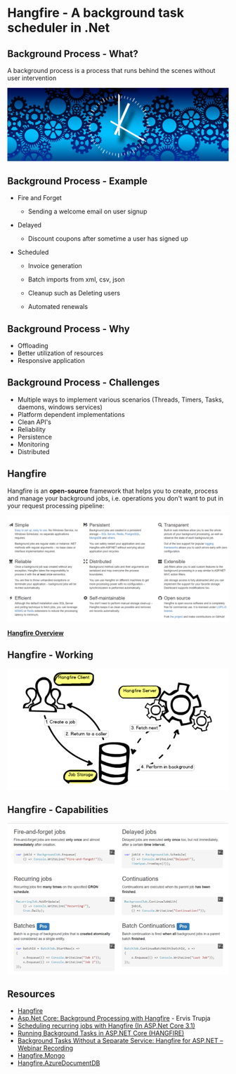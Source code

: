 # Hangfire - A background task scheduler in .Net



## Background Process - What?

A background process is a process that runs behind the scenes without user intervention

<img src=".\assets\bg-process.png" alt="Background Process" style="zoom:80%;" />



## Background Process - Example

- Fire and Forget

  - Sending a welcome email on user signup

- Delayed

  - Discount coupons after sometime a user has signed up

- Scheduled

  - Invoice generation

  - Batch imports from xml, csv, json

  - Cleanup such as Deleting users

  - Automated renewals

    

## Background Process - Why

- Offloading
- Better utilization of resources
- Responsive application



## Background Process - Challenges

-  Multiple ways to implement various scenarios (Threads, Timers, Tasks, daemons, windows services)
- Platform dependent implementations
- Clean API's
- Reliability
- Persistence
- Monitoring
- Distributed



## Hangfire

Hangfire is an **open-source** framework that helps you to create, process and manage your background jobs, i.e. operations you don't want to put in your request processing pipeline:

<img src=".\assets\hangfire-properties.png" alt="image-20210323122513476" style="zoom:80%;" />

**[Hangfire Overview](https://www.hangfire.io/overview.html)**



## Hangfire - Working

<img src=".\assets\hangfire-working.png" alt="image-20210323144143467" style="zoom:80%;" />



## Hangfire - Capabilities



<img src=".\assets\hangfire-operations.png" alt="image-20210323122259208" style="zoom:80%;" />



## Resources

- [Hangfire](https://www.hangfire.io/)
- [Asp.Net Core: Background Processing with Hangfire](https://www.youtube.com/playlist?list=PL2Q8rFbm-4rtH-5o6mzOFA0tombRfr4Be) - Ervis Trupja
- [Scheduling recurring jobs with Hangfire (In ASP.Net Core 3.1)](https://www.youtube.com/watch?v=sQyY0xvJ4-o)
- [Running Background Tasks in ASP.NET Core (HANGFIRE)](https://www.youtube.com/watch?v=UAWDMYKy8PM)
- [Background Tasks Without a Separate Service: Hangfire for ASP.NET – Webinar Recording](https://blog.jetbrains.com/dotnet/2020/02/14/background-tasks-without-separate-service-hangfire-asp-net-webinar-recording/)
- [Hangfire.Mongo](https://github.com/sergeyzwezdin/Hangfire.Mongo)
- [Hangfire.AzureDocumentDB](https://github.com/imranmomin/Hangfire.AzureDocumentDB)